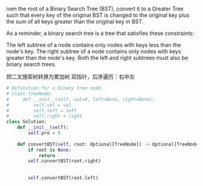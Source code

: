 iven the root of a Binary Search Tree (BST), convert it to a Greater Tree such that every key of the original BST is changed to the original key plus the sum of all keys greater than the original key in BST.

As a reminder, a binary search tree is a tree that satisfies these constraints:

The left subtree of a node contains only nodes with keys less than the node's key.
The right subtree of a node contains only nodes with keys greater than the node's key.
Both the left and right subtrees must also be binary search trees.

把二叉搜索树转换为累加树
双指针，后序遍历：右中左
```python
# Definition for a binary tree node.
# class TreeNode:
#     def __init__(self, val=0, left=None, right=None):
#         self.val = val
#         self.left = left
#         self.right = right
class Solution:
    def __init__(self):
        self.pre = 0
        
    def convertBST(self, root: Optional[TreeNode]) -> Optional[TreeNode]:
        if root is None:
            return
        self.convertBST(root.right)
        
        
        self.convertBST(root.left)
        
        

```